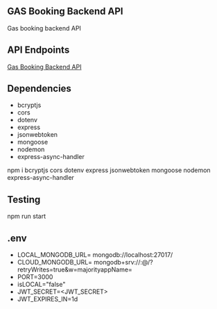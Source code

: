 ## GAS Booking Backend API

Gas booking backend API

## API Endpoints

[Gas Booking Backend API](https://gas-booking-api.onrender.com/)

## Dependencies

- bcryptjs
- cors
- dotenv
- express
- jsonwebtoken
- mongoose
- nodemon
- express-async-handler

npm i bcryptjs cors dotenv express jsonwebtoken mongoose nodemon express-async-handler

## Testing

npm run start

## .env

- LOCAL_MONGODB_URL= mongodb://localhost:27017/<DBNAME>
- CLOUD_MONGODB_URL= mongodb+srv://<USERNAME>:<PASSWORD>@<CLUSTER>/<DBNAME>?retryWrites=true&w=majorityappName=<CLUSTER>
- PORT=3000
- isLOCAL="false"
- JWT_SECRET=<JWT_SECRET>
- JWT_EXPIRES_IN=1d
